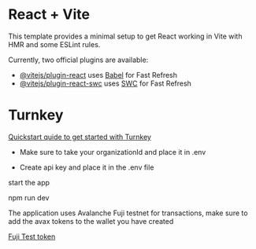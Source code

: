 # React + Vite

This template provides a minimal setup to get React working in Vite with HMR and some ESLint rules.

Currently, two official plugins are available:

- [@vitejs/plugin-react](https://github.com/vitejs/vite-plugin-react/blob/main/packages/plugin-react/README.md) uses [Babel](https://babeljs.io/) for Fast Refresh
- [@vitejs/plugin-react-swc](https://github.com/vitejs/vite-plugin-react-swc) uses [SWC](https://swc.rs/) for Fast Refresh


# Turnkey

[Quickstart quide to get started with Turnkey](https://docs.turnkey.com/getting-started/quickstart)

- Make sure to take your organizationId and place it in .env

- Create api key and place it in the .env file

start the app 

npm run dev

The application uses Avalanche Fuji testnet for transactions, make sure to add the avax tokens to the wallet you have created

[Fuji Test token](https://docs.avax.network/dapps/smart-contract-dev/get-test-funds)